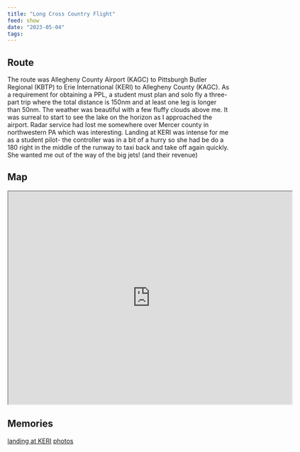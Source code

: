 ```yaml
---
title: "Long Cross Country Flight"
feed: show
date: "2023-05-04"
tags: 
---
```


## Route 

The route was Allegheny County Airport (KAGC) to Pittsburgh Butler Regional (KBTP) to Erie International (KERI) to Allegheny County (KAGC). As a requirement for obtaining a PPL, a student must plan and solo fly a three-part trip where the total distance is 150nm and at least one leg is longer than 50nm. The weather was beautiful with a few fluffy clouds above me. It was surreal to start to see the lake on the horizon as I approached the airport. Radar service had lost me somewhere over Mercer county in northwestern PA which was interesting. Landing at KERI was intense for me as a student pilot- the controller was in a bit of a hurry so she had be do a 180 right in the middle of the runway to taxi back and take off again quickly. She wanted me out of the way of the big jets! (and their revenue)

## Map

<iframe src="https://www.google.com/maps/d/u/0/embed?mid=1ZILLx4p5xB9B6Flwu-4sE6hI0v5U3a4&ehbc=2E312F" width="640" height="480"></iframe> 

## Memories

[landing at KERI](https://youtu.be/NWd_SgtV2x4)
[photos](https://laurasees.photography/long-cross-country-flight)